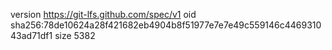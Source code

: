 version https://git-lfs.github.com/spec/v1
oid sha256:78de10624a28f421682eb4904b8f51977e7e7e49c559146c446931043ad71df1
size 5382
